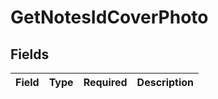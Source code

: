 # GetNotesIdCoverPhoto


## Fields

| Field       | Type        | Required    | Description |
| ----------- | ----------- | ----------- | ----------- |